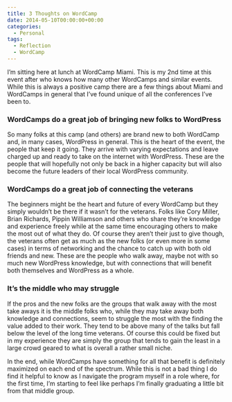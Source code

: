 ```yaml
---
title: 3 Thoughts on WordCamp
date: 2014-05-10T00:00:00+00:00
categories:
  - Personal
tags:
  - Reflection
  - WordCamp
---
```


I’m sitting here at lunch at WordCamp Miami. This is my 2nd time at this event after who knows how many other WordCamps and similar events. While this is always a positive camp there are a few things about Miami and WordCamps in general that I’ve found unique of all the conferences I’ve been to.

### WordCamps do a great job of bringing new folks to WordPress

So many folks at this camp (and others) are brand new to both WordCamp and, in many cases, WordPress in general. This is the heart of the event, the people that keep it going. They arrive with varying expectations and leave charged up and ready to take on the internet with WordPress. These are the people that will hopefully not only be back in a higher capacity but will also become the future leaders of their local WordPress community.

### WordCamps do a great job of connecting the veterans

The beginners might be the heart and future of every WordCamp but they simply wouldn’t be there if it wasn’t for the veterans. Folks like Cory Miller, Brian Richards, Pippin Williamson and others who share they’re knowledge and experience freely while at the same time encouraging others to make the most out of what they do. Of course they aren’t their just to give though, the veterans often get as much as the new folks (or even more in some cases) in terms of networking and the chance to catch up with both old friends and new. These are the people who walk away, maybe not with so much new WordPress knowledge, but with connections that will benefit both themselves and WordPress as a whole.

### It’s the middle who may struggle

If the pros and the new folks are the groups that walk away with the most take aways it is the middle folks who, while they may take away both knowledge and connections, seem to struggle the most with the finding the value added to their work. They tend to be above many of the talks but fall below the level of the long time veterans. Of course this could be fixed but in my experience they are simply the group that tends to gain the least in a large crowd geared to what is overall a rather small niche.

In the end, while WordCamps have something for all that benefit is definitely maximized on each end of the spectrum. While this is not a bad thing I do find it helpful to know as I navigate the program myself in a role where, for the first time, I’m starting to feel like perhaps I’m finally graduating a little bit from that middle group.
